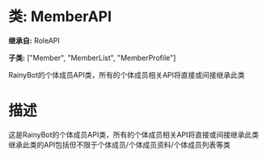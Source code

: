 # 类: MemberAPI  
  
**继承自:** RoleAPI  
  
**子类:** ["Member", "MemberList", "MemberProfile"]  
  
RainyBot的个体成员API类，所有的个体成员相关API将直接或间接继承此类  
  
# 描述  
  
这是RainyBot的个体成员API类，所有的个体成员相关API将直接或间接继承此类   
继承此类的API包括但不限于个体成员/个体成员资料/个体成员列表等类  
  

